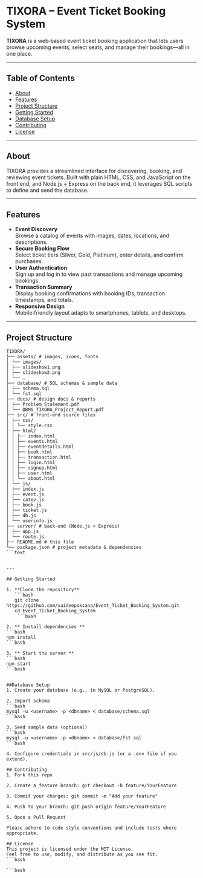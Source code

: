 # TIXORA – Event Ticket Booking System

**TIXORA** is a web‑based event ticket booking application that lets users browse upcoming events, select seats, and manage their bookings—all in one place.

---

## Table of Contents

- [About](#about)  
- [Features](#features)  
- [Project Structure](#project-structure)  
- [Getting Started](#getting-started)  
- [Database Setup](#database-setup)  
- [Contributing](#contributing)  
- [License](#license)  

---

## About

TIXORA provides a streamlined interface for discovering, booking, and reviewing event tickets. Built with plain HTML, CSS, and JavaScript on the front end, and Node.js + Express on the back end, it leverages SQL scripts to define and seed the database.

---

## Features

- **Event Discovery**  
  Browse a catalog of events with images, dates, locations, and descriptions.  
- **Secure Booking Flow**  
  Select ticket tiers (Silver, Gold, Platinum), enter details, and confirm purchases.  
- **User Authentication**  
  Sign up and log in to view past transactions and manage upcoming bookings.  
- **Transaction Summary**  
  Display booking confirmations with booking IDs, transaction timestamps, and totals.  
- **Responsive Design**  
  Mobile‑friendly layout adapts to smartphones, tablets, and desktops.  

---

## Project Structure

```text
TIXORA/
├── assets/ # images, icons, fonts
│ └── images/
│ ├── slideshow1.png
│ ├── slideshow2.png
│ └── …
├── database/ # SQL schemas & sample data
│ ├── schema.sql
│ └── fst.sql
├── docs/ # design docs & reports
│ ├── Problem_Statement.pdf
│ └── DBMS_TIXORA_Project_Report.pdf
├── src/ # front‑end source files
│ ├── css/
│ │ └── style.css
│ ├── html/
│ │ ├── index.html
│ │ ├── events.html
│ │ ├── eventdetails.html
│ │ ├── book.html
│ │ ├── transaction.html
│ │ ├── login.html
│ │ ├── signup.html
│ │ ├── user.html
│ │ └── about.html
│ └── js/
│ ├── index.js
│ ├── event.js
│ ├── catev.js
│ ├── book.js
│ ├── ticket.js
│ ├── db.js
│ └── userinfo.js
├── server/ # back‑end (Node.js + Express)
│ ├── app.js
│ └── route.js
├── README.md # this file
└── package.json # project metadata & dependencies
```text


---

## Getting Started

1. **Clone the repository**  
   ```bash
   git clone https://github.com/saideepaksana/Event_Ticket_Booking_System.git
   cd Event_Ticket_Booking_System
    ```bash

2. ** Install dependencies **
```bash
npm install
```bash

3. ** Start the server **
```bash
npm start
```bash


##Database Setup
1. Create your database (e.g., in MySQL or PostgreSQL).

2. Import schema
```bash
mysql -u <username> -p <dbname> < database/schema.sql
```bash

3. Seed sample data (optional)
```bash
mysql -u <username> -p <dbname> < database/fst.sql
```bash

4. Configure credentials in src/js/db.js (or a .env file if you extend).

## Contributing
1. Fork this repo

2. Create a feature branch: git checkout -b feature/YourFeature

3. Commit your changes: git commit -m "Add your feature"

4. Push to your branch: git push origin feature/YourFeature

5. Open a Pull Request

Please adhere to code style conventions and include tests where appropriate.

## License
This project is licensed under the MIT License.
Feel free to use, modify, and distribute as you see fit.
```bash

```bash